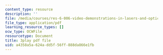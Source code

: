 ```yaml
---
content_type: resource
description: ''
file: /media/courses/res-6-006-video-demonstrations-in-lasers-and-optics-spring-2008/a4358a5a624add5f56ff888da866e1fb_KlKduOOHukU.pdf
file_type: application/pdf
learning_resource_types: []
ocw_type: OCWFile
resourcetype: Document
title: 3play pdf file
uid: a4358a5a-624a-dd5f-56ff-888da866e1fb
---
```


